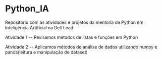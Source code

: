 # Python_IA
Repositório com as atividades e projetos da mentoria de Python em Inteligência Artificial na Dell Lead 

Atividade 1 -- Revisamos métodos de listas e funções em Python

Atividade 2 -- Aplicamos métodos de análise de dados utilizando numpy e pands(leitura e manipulação de dataset)

